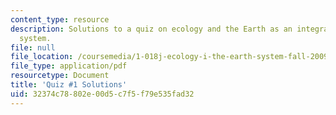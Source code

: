 ```yaml
---
content_type: resource
description: Solutions to a quiz on ecology and the Earth as an integrated dynamic
  system.
file: null
file_location: /coursemedia/1-018j-ecology-i-the-earth-system-fall-2009/32374c78802e00d5c7f5f79e535fad32_MIT1_018JF09_exam_1.pdf
file_type: application/pdf
resourcetype: Document
title: 'Quiz #1 Solutions'
uid: 32374c78-802e-00d5-c7f5-f79e535fad32
---
```


